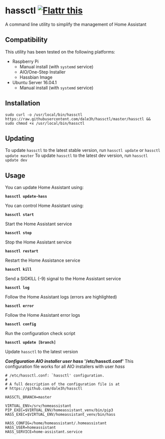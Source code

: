 # hassctl <a href="https://flattr.com/submit/auto?fid=o7dr10&url=https%3A%2F%2Fgithub.com%2Fdale3h%2Fhassctl" target="_blank"><img src="https://button.flattr.com/flattr-badge-large.png" alt="Flattr this" title="Flattr this" border="0"></a>

A command line utility to simplify the management of Home Assistant

## Compatibility

This utility has been tested on the following platforms:

* Raspberry Pi
  * Manual install (with `systemd` service)
  * AIO/One-Step Installer
  * Hassbian Image
* Ubuntu Server 16.04.1
  * Manual install (with `systemd` service)

## Installation

`sudo curl -o /usr/local/bin/hassctl https://raw.githubusercontent.com/dale3h/hassctl/master/hassctl && sudo chmod +x /usr/local/bin/hassctl`

## Updating

To update `hassctl` to the latest stable version, run `hassctl update` or `hassctl update master`
To update `hassctl` to the latest dev version, run `hassctl update dev`

## Usage

You can update Home Assistant using:

**`hassctl update-hass`**

You can control Home Assistant using:

**`hassctl start`**

Start the Home Assistant service

**`hassctl stop`**

Stop the Home Assistant service

**`hassctl restart`**

Restart the Home Assistance service

**`hassctl kill`**

Send a SIGKILL (-9) signal to the Home Assistant service

**`hassctl log`**

Follow the Home Assistant logs (errors are highlighted)

**`hassctl error`**

Follow the Home Assistant error logs

**`hassctl config`**

Run the configuration check script

**`hassctl update [branch]`**

Update `hassctl` to the latest version

***Configuration AIO installer user hass***
**'/etc/hassctl.conf'**
This configuration file works for all AIO installers with user *hass* 

```
# /etc/hassctl.conf: `hassctl' configuration.
#
# A full description of the configuration file is at
# https://github.com/dale3h/hassctl

HASSCTL_BRANCH=master

VIRTUAL_ENV=/srv/homeassistant
PIP_EXEC=$VIRTUAL_ENV/homeassistant_venv/bin/pip3
HASS_EXEC=$VIRTUAL_ENV/homeassistant_venv/bin/hass

HASS_CONFIG=/home/homeassistant/.homeassistant
HASS_USER=homeassistant
HASS_SERVICE=home-assistant.service
```

